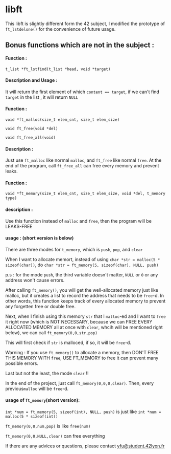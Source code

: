 # libft

This libft is slightly different form the 42 subject, I modified the prototype of ```ft_lstdelone()``` for the convenience of future usage.

## Bonus functions which are not in the subject :

#### Function :

```t_list *ft_lstfind(t_list *head, void *target)```

#### Description and Usage : 

It will return the first element of which ```content == target```, if we can't find ```target``` in the list , it will return ```NULL```

#### Function :

```void	*ft_malloc(size_t elem_cnt, size_t elem_size)```

```void	ft_free(void *del)```

```void ft_free_all(void)```

#### Description :

Just use ```ft_malloc``` like normal ```malloc```, and ```ft_free``` like normal ```free```. At the end of the program, call ```ft_free_all``` can free every memory and prevent leaks.



#### Function :

```void *ft_memory(size_t elem_cnt, size_t elem_size, void *del, t_memory type)```

#### description : 

Use this function instead of ```malloc``` and ```free```, then the program will be LEAKS-FREE

#### usage : (short version is below)

There are three modes for ```t_memory```, which is ```push```, ```pop```, and ```clear```

When I want to allocate memort, instead of using ```char *str = malloc(5 * sizeof(char))```, do ```char *str = ft_memory(5, sizeof(char), NULL, push)```

p.s : for the mode ```push```, the third variable doesn't matter, ```NULL``` or ```0``` or any address won't cause errors.

After calling ```ft_memory()```, you will get the well-allocated memory just like malloc, but it creates a list to record the address that needs to be ```free```-d. In other words, this function keeps track of every allocated memory to prevent any forgetten free or double free.



Next, when I finish using this memory ```str``` that I ```malloc```-ed and I want to ```free``` it right now (which is NOT NECESSARY, because we can FREE EVERY ALLOCATED MEMORY all at once with ```clear```, whcih will be mentioned right below), we can call ```ft_memory(0,0,str,pop)```

This will first check if ```str``` is malloced, if so, it will be ```free```-d.

Warning : If you use ```ft_memory()``` to allocate a memory, then DON'T FREE THIS MEMORY WITH ```free```, USE FT_MEMORY to free it can prevent many possible errors.



Last but not the least, the mode ```clear``` !! 

In the end of the project, just call ```ft_memory(0,0,0,clear)```. Then, every previous```malloc``` will be ```free```-d.









#### usage of ```ft_memory```(short version): 

```int *num = ft_memory(5, sizeof(int), NULL, push)``` is just like ```int *num = malloc(5 * sizeof(int))```


```ft_memory(0,0,num,pop)``` is like ```free(num)```


```ft_memory(0,0,NULL,clear)``` can free everything

If there are any advices or questions, please contact yfu@student.42lyon.fr
